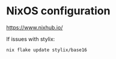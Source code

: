 # NixOS configuration

https://www.nixhub.io/

If issues with stylix:

```fish
nix flake update stylix/base16
```
